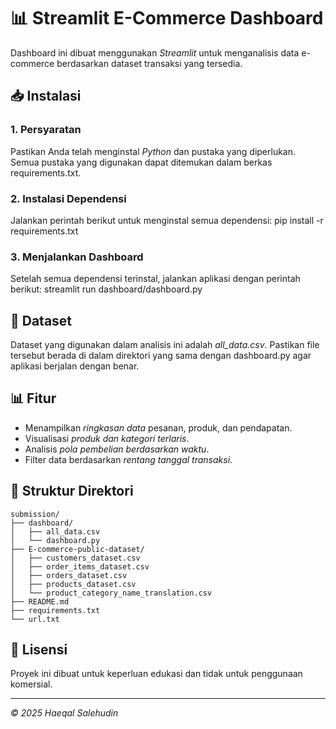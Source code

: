 # 📊 Streamlit E-Commerce Dashboard

Dashboard ini dibuat menggunakan *Streamlit* untuk menganalisis data e-commerce berdasarkan dataset transaksi yang tersedia.

## 📥 Instalasi
### 1. Persyaratan
Pastikan Anda telah menginstal *Python* dan pustaka yang diperlukan. Semua pustaka yang digunakan dapat ditemukan dalam berkas requirements.txt.

### 2. Instalasi Dependensi
Jalankan perintah berikut untuk menginstal semua dependensi:
pip install -r requirements.txt


### 3. Menjalankan Dashboard
Setelah semua dependensi terinstal, jalankan aplikasi dengan perintah berikut:
streamlit run dashboard/dashboard.py


## 📄 Dataset
Dataset yang digunakan dalam analisis ini adalah *all_data.csv*. Pastikan file tersebut berada di dalam direktori yang sama dengan dashboard.py agar aplikasi berjalan dengan benar.

## 📊 Fitur
- Menampilkan *ringkasan data* pesanan, produk, dan pendapatan.
- Visualisasi *produk dan kategori terlaris*.
- Analisis *pola pembelian berdasarkan waktu*.
- Filter data berdasarkan *rentang tanggal transaksi*.

## 📂 Struktur Direktori
```
submission/
├── dashboard/
│   ├── all_data.csv
│   └── dashboard.py
├── E-commerce-public-dataset/
│   ├── customers_dataset.csv
│   ├── order_items_dataset.csv
│   ├── orders_dataset.csv
│   ├── products_dataset.csv
│   └── product_category_name_translation.csv
├── README.md
├── requirements.txt
└── url.txt
```

## 📝 Lisensi
Proyek ini dibuat untuk keperluan edukasi dan tidak untuk penggunaan komersial.

---
*© 2025 Haeqal Salehudin*
